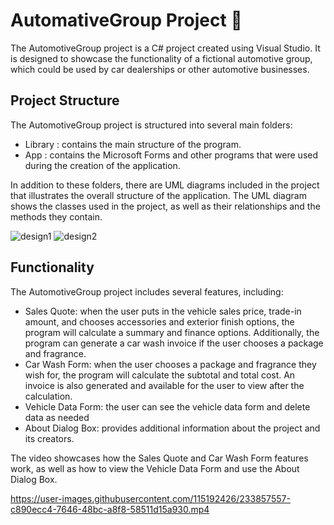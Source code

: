 # AutomativeGroup Project :car:


The AutomotiveGroup project is a C# project created using Visual Studio. It is designed to showcase the functionality of a fictional automotive group, which could be used by car dealerships or other automotive businesses.

## Project Structure 

The AutomotiveGroup project is structured into several main folders:
<ul>
<li>Library : contains the main structure of the program.</li>
<li>App :  contains the Microsoft Forms and other programs that were used during the creation of the application.</li>
</ul>

In addition to these folders, there are UML diagrams included in the project that illustrates the overall structure of the application. The UML diagram shows the classes used in the project, as well as their relationships and the methods they contain.

![design1](https://user-images.githubusercontent.com/115192426/233854890-a5100e49-c414-420b-8e6c-fda5cb24cbe8.png)
![design2](https://user-images.githubusercontent.com/115192426/233854842-5d7837bc-026b-49b4-881f-a1cefb1f56b3.png)

## Functionality
The AutomotiveGroup project includes several features, including:
<ul>
<li>Sales Quote: when the user puts in the vehicle sales price, trade-in amount, and chooses accessories and exterior finish options, the program will calculate a summary and finance options. Additionally, the program can generate a car wash invoice if the user chooses a package and fragrance.</li>
<li>Car Wash Form: when the user chooses a package and fragrance they wish for, the program will calculate the subtotal and total cost. An invoice is also generated and available for the user to view after the calculation.</li>
<li>Vehicle Data Form: the user can see the vehicle data form and delete data as needed</li>
<li>About Dialog Box: provides additional information about the project and its creators.</li>
</ul>


The video showcases how the Sales Quote and Car Wash Form features work, as well as how to view the Vehicle Data Form and use the About Dialog Box.







https://user-images.githubusercontent.com/115192426/233857557-c890ecc4-7646-48bc-a8f8-58511d15a930.mp4




